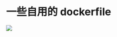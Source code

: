 # 一些自用的 dockerfile

[![](https://hits.seeyoufarm.com/api/count/incr/badge.svg?url=https%3A%2F%2Fgithub.com%2Fmzzsfy%2FDockerfile&count_bg=%2379C83D&title_bg=%23555555&icon=&icon_color=%23E7E7E7&title=hits&edge_flat=false)](https://github.com/mzzsfy)  
